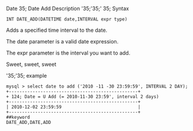 Date 35; Date Add
Description
'35;'35;' 35; Syntax

`INT DATE_ADD(DATETIME date,INTERVAL expr type)`


Adds a specified time interval to the date.

The date parameter is a valid date expression.

The expr parameter is the interval you want to add.

Sweet, sweet, sweet

'35;'35; example

```
mysql > select date to add ('2010 -11 -30 23:59:59', INTERVAL 2 DAY);
+-------------------------------------------------+
+ 124; Date = U Add (= 2010-11-30 23:59', interval 2 days)
+-------------------------------------------------+
| 2010-12-02 23:59:59                             |
+-------------------------------------------------+
##keyword
DATE_ADD,DATE,ADD

